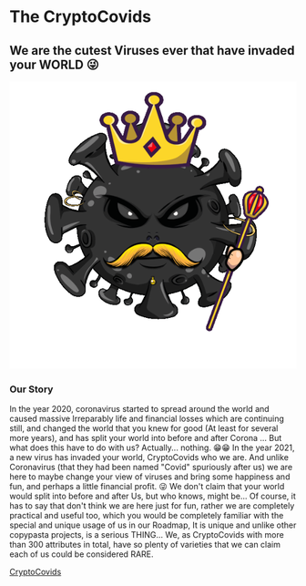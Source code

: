 # The CryptoCovids
## We are the cutest Viruses ever that have invaded your WORLD 😜

![](./public/assets/img/story.gif)




### Our Story

In the year 2020, coronavirus started to spread around the world and caused massive Irreparably life and financial losses which are continuing still, and changed the world that you knew for good (At least for several more years), and has split your world into before and after Corona ...
But what does this have to do with us?
Actually... nothing. 😁😁
In the year 2021, a new virus has invaded your world, CryptoCovids who we are. And unlike Coronavirus (that they had been named "Covid" spuriously after us) we are here to maybe change your view of viruses and bring some happiness and fun, and perhaps a little financial profit. 😜
We don't claim that your world would split into before and after Us, but who knows, might be...
Of course, it has to say that don't think we are here just for fun, rather we are completely practical and useful too, which you would be completely familiar with the special and unique usage of us in our Roadmap, It is unique and unlike other copypasta projects, is a serious THING...
We, as CryptoCovids with more than 300 attributes in total, have so plenty of varieties that we can claim each of us could be considered RARE.

[CryptoCovids](https://www.CryptoCovids.com)